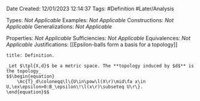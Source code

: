 <div class="topSpace"></div>

Date Created: 12/01/2023 12:14:37
Tags: #Definition #Later/Analysis

Types: _Not Applicable_
Examples: _Not Applicable_
Constructions: _Not Applicable_
Generalizations: _Not Applicable_

Properties: _Not Applicable_
Sufficiencies: _Not Applicable_
Equivalences: _Not Applicable_
Justifications: [[Epsilon-balls form a basis for a topology]]

``` ad-Definition
title: Definition.

_Let $\tpl{X,d}$ be a metric space. The **topology induced by $d$** is the topology_
$$\begin{equation}
    \mc{T}_d\coloneqq\l\{U\in\pow\l(X\r)\mid\fa x\in U,\ex\epsilon>0:B_\epsilon\!\l(x\r)\subseteq U\r\}.
\end{equation}$$

```
